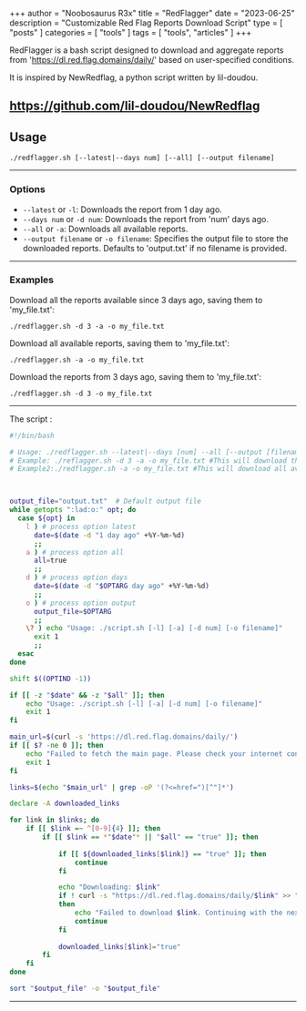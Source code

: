 +++
author = "Noobosaurus R3x"
title = "RedFlagger"
date = "2023-06-25"
description = "Customizable Red Flag Reports Download Script"
type = [
    "posts"
]
categories = [
    "tools"
]
tags = [
    "tools",
    "articles"
]
+++



RedFlagger is a bash script designed to download and aggregate reports from 'https://dl.red.flag.domains/daily/' based on user-specified conditions.

It is inspired by NewRedflag, a python script written by lil-doudou.

https://github.com/lil-doudou/NewRedflag
---
## Usage

```./redflagger.sh [--latest|--days num] [--all] [--output filename]```


---
### Options

- `--latest` or `-l`: Downloads the report from 1 day ago.
- `--days num` or `-d num`: Downloads the report from 'num' days ago.
- `--all` or `-a`: Downloads all available reports.
- `--output filename` or `-o filename`: Specifies the output file to store the downloaded reports. Defaults to 'output.txt' if no filename is provided.
---
### Examples

Download all the reports available since 3 days ago, saving them to 'my_file.txt':

```./redflagger.sh -d 3 -a -o my_file.txt```

Download all available reports, saving them to 'my_file.txt':

```./redflagger.sh -a -o my_file.txt```

Download the reports from 3 days ago, saving them to 'my_file.txt':

```./redflagger.sh -d 3 -o my_file.txt```

---
The script :
```bash
#!/bin/bash

# Usage: ./redflagger.sh --latest|--days [num] --all [--output [filename]]
# Example: ./reflagger.sh -d 3 -a -o my_file.txt #This will download the report from 3 days ago and all available reports, saving them to my_file.txt
# Example2:./redflagger.sh -a -o my_file.txt #This will download all available reports, saving them to my_file.txt



output_file="output.txt"  # Default output file
while getopts ":lad:o:" opt; do
  case ${opt} in
    l ) # process option latest
      date=$(date -d "1 day ago" +%Y-%m-%d)
      ;;
    a ) # process option all
      all=true
      ;;
    d ) # process option days
      date=$(date -d "$OPTARG day ago" +%Y-%m-%d)
      ;;
    o ) # process option output
      output_file=$OPTARG
      ;;
    \? ) echo "Usage: ./script.sh [-l] [-a] [-d num] [-o filename]"
      exit 1
      ;;
  esac
done

shift $((OPTIND -1))

if [[ -z "$date" && -z "$all" ]]; then
    echo "Usage: ./script.sh [-l] [-a] [-d num] [-o filename]"
    exit 1
fi

main_url=$(curl -s 'https://dl.red.flag.domains/daily/')
if [[ $? -ne 0 ]]; then
    echo "Failed to fetch the main page. Please check your internet connection."
    exit 1
fi

links=$(echo "$main_url" | grep -oP '(?<=href=")[^"]*')

declare -A downloaded_links

for link in $links; do
    if [[ $link =~ ^[0-9]{4} ]]; then
        if [[ $link == *"$date"* || "$all" == "true" ]]; then
            
            if [[ ${downloaded_links[$link]} == "true" ]]; then
                continue
            fi

            echo "Downloading: $link"
            if ! curl -s "https://dl.red.flag.domains/daily/$link" >> "$output_file" 2>/dev/null ;
            then
                echo "Failed to download $link. Continuing with the next one."
                continue
            fi
            
            downloaded_links[$link]="true"
        fi
    fi
done

sort "$output_file" -o "$output_file"
```
---